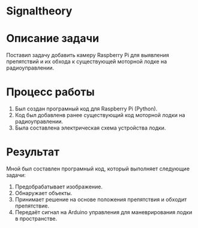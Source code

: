 # Signaltheory
# Описание задачи
Поставил задачу добавить камеру Raspberry Pi для выявления препятствий и их обхода к существующей моторной лодке на радиоуправлении. 
# Процесс работы
1. Был создан програмный код для Raspberry Pi (Python).
2. Код был добавленв ранее существующий код моторной лодки на  радиоуправлении.
3. Была составлена электрическая схема устройства лодки.
# Результат
Мной был составлен програмный код, который выполняет следующие задачи:
1. Предобрабатывает изображение.
2. Обнаружает объекты.
3. Принимает решение на основе положения препятствия и обходит препятствие.
4. Передаёт сигнал на Arduino управления для маневрирования лодки в пространстве.

   
